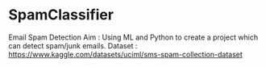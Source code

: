 # SpamClassifier
Email Spam Detection
Aim : Using ML and Python to create a project which can detect spam/junk emails.
Dataset : https://www.kaggle.com/datasets/uciml/sms-spam-collection-dataset
